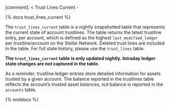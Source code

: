 [comment]: < Trust Lines Current -

{% docs trust_lines_current %}

The `trust_lines_current` table is a nightly snapshotted table that represents the current state of account trustlines. The table returns the latest trustline entry, per account, which is defined as the highest `last_modified_ledger` per trustline/account on the Stellar Network. Deleted trust lines are included in the table. For full state history, please use the `trust_lines` table.

**The `trust_lines_current` table is only updated nightly. Intraday ledger state changes are not captured in the table.**

As a reminder, trustline ledger entries store detailed information for assets trusted by a given account. The balance reported in the trustlines table reflects the account’s trusted asset balances, `XLM` balance is reported in the `accounts` table.

{% enddocs %}
